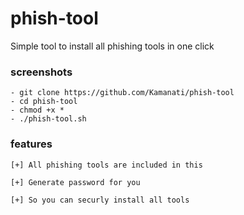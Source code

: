 # phish-tool
Simple tool to install all phishing  tools in one click 

### screenshots 
```
- git clone https://github.com/Kamanati/phish-tool
- cd phish-tool
- chmod +x *
- ./phish-tool.sh
```
### features 

```
[+] All phishing tools are included in this

[+] Generate password for you 

[+] So you can securly install all tools

```
